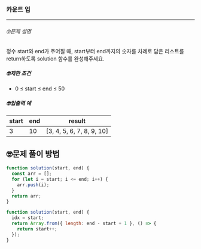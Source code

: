 ### 카운트 업

---

###### 🤓문제 설명

정수 start와 end가 주어질 때, start부터 end까지의 숫자를 차례로 담은 리스트를 return하도록 solution 함수를 완성해주세요.

##### 🤓제한 조건

- 0 ≤ start ≤ end ≤ 50

##### 🤓입출력 예

| start | end | result                    |
| ----- | --- | ------------------------- |
| 3     | 10  | [3, 4, 5, 6, 7, 8, 9, 10] |

## 🤓문제 풀이 방법

```javascript
function solution(start, end) {
  const arr = [];
  for (let i = start; i <= end; i++) {
    arr.push(i);
  }
  return arr;
}
```

```javascript
function solution(start, end) {
  idx = start;
  return Array.from({ length: end - start + 1 }, () => {
    return start++;
  });
}
```
